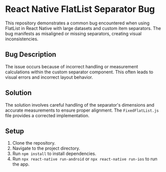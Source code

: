 # React Native FlatList Separator Bug

This repository demonstrates a common bug encountered when using FlatList in React Native with large datasets and custom item separators. The bug manifests as misaligned or missing separators, creating visual inconsistencies.

## Bug Description

The issue occurs because of incorrect handling or measurement calculations within the custom separator component. This often leads to visual errors and incorrect layout behavior. 

## Solution

The solution involves careful handling of the separator's dimensions and accurate measurements to ensure proper alignment.  The `FixedFlatList.js` file provides a corrected implementation.

## Setup

1. Clone the repository.
2. Navigate to the project directory.
3. Run `npm install` to install dependencies.
4. Run `npx react-native run-android` or `npx react-native run-ios` to run the app.